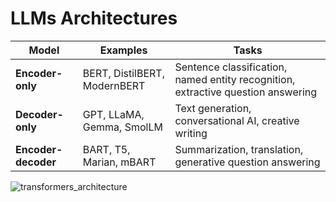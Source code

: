 
# LLMs Architectures  
Model | Examples |Tasks
|--|--|--|
**Encoder-only** | BERT, DistilBERT, ModernBERT | Sentence classification, named entity recognition, extractive question answering
**Decoder-only** | GPT, LLaMA, Gemma, SmolLM | Text generation, conversational AI, creative writing 
**Encoder-decoder** | BART, T5, Marian, mBART | Summarization, translation, generative question answering

![transformers_architecture](./pics/LLM/transformers_architecture.png)
<!--stackedit_data:
eyJoaXN0b3J5IjpbMjkxMzYxNDM1LDczMDk5ODExNl19
-->